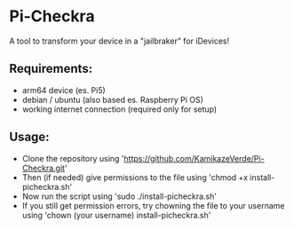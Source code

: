 # Pi-Checkra

A tool to transform your device in a "jailbraker" for iDevices!

## Requirements:
- arm64 device (es. Pi5)
- debian / ubuntu (also based es. Raspberry Pi OS)
- working internet connection (required only for setup)

## Usage:
- Clone the repository using 'https://github.com/KamikazeVerde/Pi-Checkra.git'
- Then (if needed) give permissions to the file using 'chmod +x install-picheckra.sh'
- Now run the script using 'sudo ./install-picheckra.sh'
- If you still get permission errors, try chowning the file to your username using 'chown (your username) install-picheckra.sh'

